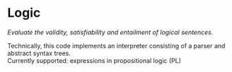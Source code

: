 # Logic

*Evaluate the validity, satisfiability and entailment of logical sentences.*

Technically, this code implements an interpreter consisting of a parser and abstract syntax trees.  <br /> Currently supported: expressions in propositional logic (PL)
